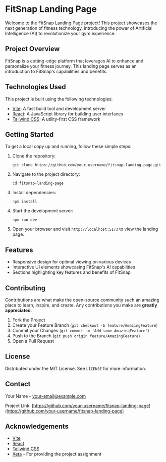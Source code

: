 # FitSnap Landing Page

Welcome to the FitSnap Landing Page project! This project showcases the next generation of fitness technology, introducing the power of Artificial Intelligence (AI) to revolutionize your gym experience.

## Project Overview

FitSnap is a cutting-edge platform that leverages AI to enhance and personalize your fitness journey. This landing page serves as an introduction to FitSnap's capabilities and benefits.

## Technologies Used

This project is built using the following technologies:

- [Vite](https://vitejs.dev/): A fast build tool and development server
- [React](https://reactjs.org/): A JavaScript library for building user interfaces
- [Tailwind CSS](https://tailwindcss.com/): A utility-first CSS framework

## Getting Started

To get a local copy up and running, follow these simple steps:

1. Clone the repository:
   ```
   git clone https://github.com/your-username/fitsnap-landing-page.git
   ```

2. Navigate to the project directory:
   ```
   cd fitsnap-landing-page
   ```

3. Install dependencies:
   ```
   npm install
   ```

4. Start the development server:
   ```
   npm run dev
   ```

5. Open your browser and visit `http://localhost:5173` to view the landing page.

## Features

- Responsive design for optimal viewing on various devices
- Interactive UI elements showcasing FitSnap's AI capabilities
- Sections highlighting key features and benefits of FitSnap

## Contributing

Contributions are what make the open-source community such an amazing place to learn, inspire, and create. Any contributions you make are **greatly appreciated**.

1. Fork the Project
2. Create your Feature Branch (`git checkout -b feature/AmazingFeature`)
3. Commit your Changes (`git commit -m 'Add some AmazingFeature'`)
4. Push to the Branch (`git push origin feature/AmazingFeature`)
5. Open a Pull Request

## License

Distributed under the MIT License. See `LICENSE` for more information.

## Contact

Your Name - [your-email@example.com](mailto:your-email@example.com)

Project Link: [https://github.com/your-username/fitsnap-landing-page](https://github.com/your-username/fitsnap-landing-page)

## Acknowledgements

- [Vite](https://vitejs.dev/)
- [React](https://reactjs.org/)
- [Tailwind CSS](https://tailwindcss.com/)
- [Xeta](https://xeta.com) - For providing the project assignment